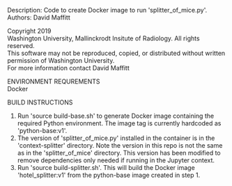 Description: Code to create Docker image to run 'splitter_of_mice.py'.<br>
Authors: David Maffitt

Copyright 2019<br>
Washington University, Mallinckrodt Insitute of Radiology. All rights reserved. <br>
This software may not be reproduced, copied, or distributed without written permission of Washington University. <br>
For more information contact David Maffitt<br>

ENVIRONMENT REQUREMENTS<br>
Docker

BUILD INSTRUCTIONS<br>
1. Run 'source build-base.sh' to generate Docker image containing the required Python environment. The image tag is currently hardcoded as 'python-base:v1'.
2. The version of 'splitter_of_mice.py' installed in the container is in the 'context-splitter' directory. Note the version in this repo is not the same as in the 'splitter_of_mice' directory.  This version has been modified to remove dependencies only needed if running in the Jupyter context.
3. Run 'source build-splitter.sh'. This will build the Docker image 'hotel_splitter:v1' from the python-base image created in step 1. 

